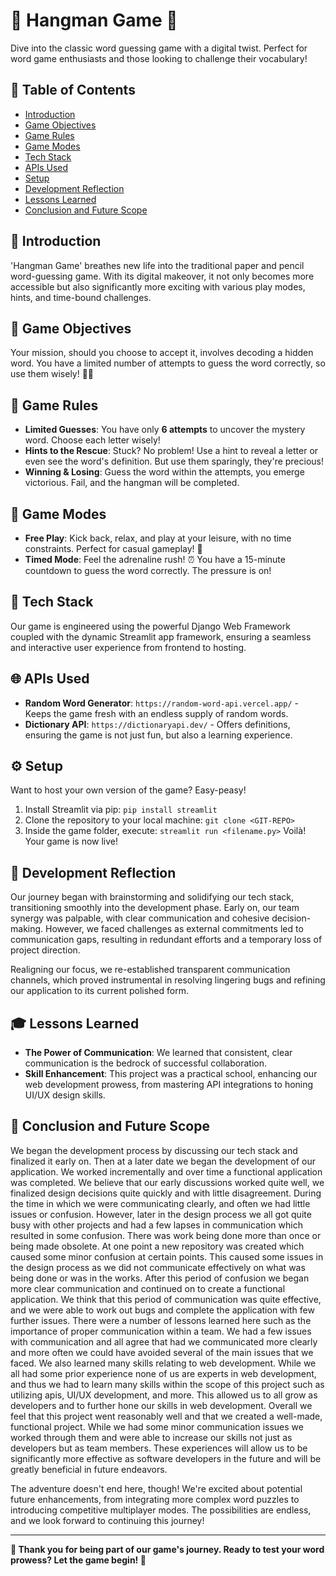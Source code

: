 # 🎲 Hangman Game 🎲

Dive into the classic word guessing game with a digital twist. Perfect for word game enthusiasts and those looking to challenge their vocabulary!

## 📜 Table of Contents

- [Introduction](#introduction)
- [Game Objectives](#game-objectives)
- [Game Rules](#game-rules)
- [Game Modes](#game-modes)
- [Tech Stack](#tech-stack)
- [APIs Used](#apis-used)
- [Setup](#setup)
- [Development Reflection](#development-reflection)
- [Lessons Learned](#lessons-learned)
- [Conclusion and Future Scope](#conclusion-and-future-scope)

## 🌟 Introduction

'Hangman Game' breathes new life into the traditional paper and pencil word-guessing game. With its digital makeover, it not only becomes more accessible but also significantly more exciting with various play modes, hints, and time-bound challenges.

## 🎯 Game Objectives

Your mission, should you choose to accept it, involves decoding a hidden word. You have a limited number of attempts to guess the word correctly, so use them wisely! 🕵️‍♂️

## 📏 Game Rules

- **Limited Guesses**: You have only **6 attempts** to uncover the mystery word. Choose each letter wisely!
- **Hints to the Rescue**: Stuck? No problem! Use a hint to reveal a letter or even see the word's definition. But use them sparingly, they're precious!
- **Winning & Losing**: Guess the word within the attempts, you emerge victorious. Fail, and the hangman will be completed.

## 🚀 Game Modes

- **Free Play**: Kick back, relax, and play at your leisure, with no time constraints. Perfect for casual gameplay! 🍹
- **Timed Mode**: Feel the adrenaline rush! ⏰ You have a 15-minute countdown to guess the word correctly. The pressure is on!

## 🔧 Tech Stack

Our game is engineered using the powerful Django Web Framework coupled with the dynamic Streamlit app framework, ensuring a seamless and interactive user experience from frontend to hosting.

## 🌐 APIs Used

- **Random Word Generator**: `https://random-word-api.vercel.app/` - Keeps the game fresh with an endless supply of random words.
- **Dictionary API**: `https://dictionaryapi.dev/` - Offers definitions, ensuring the game is not just fun, but also a learning experience.

## ⚙ Setup

Want to host your own version of the game? Easy-peasy!

1. Install Streamlit via pip: `pip install streamlit`
2. Clone the repository to your local machine: `git clone <GIT-REPO>` 
3. Inside the game folder, execute: `streamlit run <filename.py>` 
Voilà! Your game is now live!

## 💭 Development Reflection

Our journey began with brainstorming and solidifying our tech stack, transitioning smoothly into the development phase. Early on, our team synergy was palpable, with clear communication and cohesive decision-making. However, we faced challenges as external commitments led to communication gaps, resulting in redundant efforts and a temporary loss of project direction.

Realigning our focus, we re-established transparent communication channels, which proved instrumental in resolving lingering bugs and refining our application to its current polished form.

## 🎓 Lessons Learned

- **The Power of Communication**: We learned that consistent, clear communication is the bedrock of successful collaboration.
- **Skill Enhancement**: This project was a practical school, enhancing our web development prowess, from mastering API integrations to honing UI/UX design skills.

## 🥂 Conclusion and Future Scope

We began the development process by discussing our tech stack and finalized it early on. 
Then at a later date we began the development of our application. We worked incrementally
and over time a functional application was completed. We believe that our early discussions
worked quite well, we finalized design decisions quite quickly and with little disagreement.
During the time in which we were communicating clearly, and often we had little issues or 
confusion. However, later in the design process we all got quite busy with other projects 
and had a few lapses in communication which resulted in some confusion. There was work being
done more than once or being made obsolete. At one point a new repository was created which 
caused some minor confusion at certain points. This caused some issues in the design process 
as we did not communicate effectively on what was being done or was in the works. After this 
period of confusion we began more clear communication and continued on to create a functional 
application. We think that this period of communication was quite effective, and we were able 
to work out bugs and complete the application with few further issues. There were a number of 
lessons learned here such as the importance of proper communication within a team. We had a few 
issues with communication and all agree that had we communicated more clearly and more often we 
could have avoided several of the main issues that we faced. We also learned many skills relating 
to web development. While we all had some prior experience none of us are experts in web development, 
and thus we had to learn many skills within the scope of this project such as utilizing apis, 
UI/UX development, and more. This allowed us to all grow as developers and to further hone our skills 
in web development. Overall we feel that this project went reasonably well and that we created a well-made, 
functional project. While we had some minor communication issues we worked through them and were able to 
increase our skills not just as developers but as team members. These experiences will allow us to be 
significantly more effective as software developers in the future and will be greatly beneficial in 
future endeavors.  

The adventure doesn't end here, though! We're excited about potential future enhancements, from integrating more complex word puzzles to introducing competitive multiplayer modes. The possibilities are endless, and we look forward to continuing this journey!

---

**👏 Thank you for being part of our game's journey. Ready to test your word prowess? Let the game begin! 🎉**
